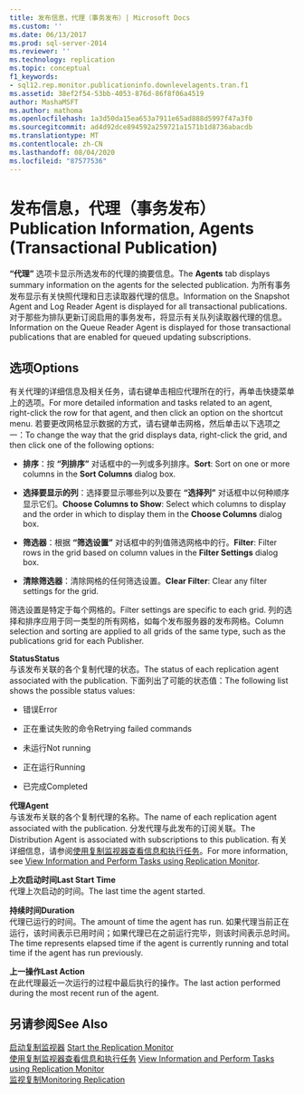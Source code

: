 ```yaml
---
title: 发布信息，代理（事务发布）| Microsoft Docs
ms.custom: ''
ms.date: 06/13/2017
ms.prod: sql-server-2014
ms.reviewer: ''
ms.technology: replication
ms.topic: conceptual
f1_keywords:
- sql12.rep.monitor.publicationinfo.downlevelagents.tran.f1
ms.assetid: 38ef2f54-53bb-4053-876d-86f8f06a4519
author: MashaMSFT
ms.author: mathoma
ms.openlocfilehash: 1a3d50da15ea653a7911e65ad888d5997f47a3f0
ms.sourcegitcommit: ad4d92dce894592a259721a1571b1d8736abacdb
ms.translationtype: MT
ms.contentlocale: zh-CN
ms.lasthandoff: 08/04/2020
ms.locfileid: "87577536"
---
```

# <a name="publication-information-agents-transactional-publication"></a><span data-ttu-id="108b1-102">发布信息，代理（事务发布）</span><span class="sxs-lookup"><span data-stu-id="108b1-102">Publication Information, Agents (Transactional Publication)</span></span>
  <span data-ttu-id="108b1-103">**“代理”** 选项卡显示所选发布的代理的摘要信息。</span><span class="sxs-lookup"><span data-stu-id="108b1-103">The **Agents** tab displays summary information on the agents for the selected publication.</span></span> <span data-ttu-id="108b1-104">为所有事务发布显示有关快照代理和日志读取器代理的信息。</span><span class="sxs-lookup"><span data-stu-id="108b1-104">Information on the Snapshot Agent and Log Reader Agent is displayed for all transactional publications.</span></span> <span data-ttu-id="108b1-105">对于那些为排队更新订阅启用的事务发布，将显示有关队列读取器代理的信息。</span><span class="sxs-lookup"><span data-stu-id="108b1-105">Information on the Queue Reader Agent is displayed for those transactional publications that are enabled for queued updating subscriptions.</span></span>  
  
## <a name="options"></a><span data-ttu-id="108b1-106">选项</span><span class="sxs-lookup"><span data-stu-id="108b1-106">Options</span></span>  
 <span data-ttu-id="108b1-107">有关代理的详细信息及相关任务，请右键单击相应代理所在的行，再单击快捷菜单上的选项。</span><span class="sxs-lookup"><span data-stu-id="108b1-107">For more detailed information and tasks related to an agent, right-click the row for that agent, and then click an option on the shortcut menu.</span></span> <span data-ttu-id="108b1-108">若要更改网格显示数据的方式，请右键单击网格，然后单击以下选项之一：</span><span class="sxs-lookup"><span data-stu-id="108b1-108">To change the way that the grid displays data, right-click the grid, and then click one of the following options:</span></span>  
  
-   <span data-ttu-id="108b1-109">**排序**：按 **“列排序”** 对话框中的一列或多列排序。</span><span class="sxs-lookup"><span data-stu-id="108b1-109">**Sort**: Sort on one or more columns in the **Sort Columns** dialog box.</span></span>  
  
-   <span data-ttu-id="108b1-110">**选择要显示的列**：选择要显示哪些列以及要在 **“选择列”** 对话框中以何种顺序显示它们。</span><span class="sxs-lookup"><span data-stu-id="108b1-110">**Choose Columns to Show**: Select which columns to display and the order in which to display them in the **Choose Columns** dialog box.</span></span>  
  
-   <span data-ttu-id="108b1-111">**筛选器**：根据 **“筛选设置”** 对话框中的列值筛选网格中的行。</span><span class="sxs-lookup"><span data-stu-id="108b1-111">**Filter**: Filter rows in the grid based on column values in the **Filter Settings** dialog box.</span></span>  
  
-   <span data-ttu-id="108b1-112">**清除筛选器**：清除网格的任何筛选设置。</span><span class="sxs-lookup"><span data-stu-id="108b1-112">**Clear Filter**: Clear any filter settings for the grid.</span></span>  
  
 <span data-ttu-id="108b1-113">筛选设置是特定于每个网格的。</span><span class="sxs-lookup"><span data-stu-id="108b1-113">Filter settings are specific to each grid.</span></span> <span data-ttu-id="108b1-114">列的选择和排序应用于同一类型的所有网格，如每个发布服务器的发布网格。</span><span class="sxs-lookup"><span data-stu-id="108b1-114">Column selection and sorting are applied to all grids of the same type, such as the publications grid for each Publisher.</span></span>  
  
 <span data-ttu-id="108b1-115">**Status**</span><span class="sxs-lookup"><span data-stu-id="108b1-115">**Status**</span></span>  
 <span data-ttu-id="108b1-116">与该发布关联的各个复制代理的状态。</span><span class="sxs-lookup"><span data-stu-id="108b1-116">The status of each replication agent associated with the publication.</span></span> <span data-ttu-id="108b1-117">下面列出了可能的状态值：</span><span class="sxs-lookup"><span data-stu-id="108b1-117">The following list shows the possible status values:</span></span>  
  
-   <span data-ttu-id="108b1-118">错误</span><span class="sxs-lookup"><span data-stu-id="108b1-118">Error</span></span>  
  
-   <span data-ttu-id="108b1-119">正在重试失败的命令</span><span class="sxs-lookup"><span data-stu-id="108b1-119">Retrying failed commands</span></span>  
  
-   <span data-ttu-id="108b1-120">未运行</span><span class="sxs-lookup"><span data-stu-id="108b1-120">Not running</span></span>  
  
-   <span data-ttu-id="108b1-121">正在运行</span><span class="sxs-lookup"><span data-stu-id="108b1-121">Running</span></span>  
  
-   <span data-ttu-id="108b1-122">已完成</span><span class="sxs-lookup"><span data-stu-id="108b1-122">Completed</span></span>  
  
 <span data-ttu-id="108b1-123">**代理**</span><span class="sxs-lookup"><span data-stu-id="108b1-123">**Agent**</span></span>  
 <span data-ttu-id="108b1-124">与该发布关联的各个复制代理的名称。</span><span class="sxs-lookup"><span data-stu-id="108b1-124">The name of each replication agent associated with the publication.</span></span> <span data-ttu-id="108b1-125">分发代理与此发布的订阅关联。</span><span class="sxs-lookup"><span data-stu-id="108b1-125">The Distribution Agent is associated with subscriptions to this publication.</span></span> <span data-ttu-id="108b1-126">有关详细信息，请参阅[使用复制监视器查看信息和执行任务](monitor/view-information-and-perform-tasks-replication-monitor.md)。</span><span class="sxs-lookup"><span data-stu-id="108b1-126">For more information, see [View Information and Perform Tasks using Replication Monitor](monitor/view-information-and-perform-tasks-replication-monitor.md).</span></span>  
  
 <span data-ttu-id="108b1-127">**上次启动时间**</span><span class="sxs-lookup"><span data-stu-id="108b1-127">**Last Start Time**</span></span>  
 <span data-ttu-id="108b1-128">代理上次启动的时间。</span><span class="sxs-lookup"><span data-stu-id="108b1-128">The last time the agent started.</span></span>  
  
 <span data-ttu-id="108b1-129">**持续时间**</span><span class="sxs-lookup"><span data-stu-id="108b1-129">**Duration**</span></span>  
 <span data-ttu-id="108b1-130">代理已运行的时间。</span><span class="sxs-lookup"><span data-stu-id="108b1-130">The amount of time the agent has run.</span></span> <span data-ttu-id="108b1-131">如果代理当前正在运行，该时间表示已用时间；如果代理已在之前运行完毕，则该时间表示总时间。</span><span class="sxs-lookup"><span data-stu-id="108b1-131">The time represents elapsed time if the agent is currently running and total time if the agent has run previously.</span></span>  
  
 <span data-ttu-id="108b1-132">**上一操作**</span><span class="sxs-lookup"><span data-stu-id="108b1-132">**Last Action**</span></span>  
 <span data-ttu-id="108b1-133">在此代理最近一次运行的过程中最后执行的操作。</span><span class="sxs-lookup"><span data-stu-id="108b1-133">The last action performed during the most recent run of the agent.</span></span>  
  
## <a name="see-also"></a><span data-ttu-id="108b1-134">另请参阅</span><span class="sxs-lookup"><span data-stu-id="108b1-134">See Also</span></span>  
 <span data-ttu-id="108b1-135">[启动复制监视器](monitor/start-the-replication-monitor.md) </span><span class="sxs-lookup"><span data-stu-id="108b1-135">[Start the Replication Monitor](monitor/start-the-replication-monitor.md) </span></span>  
 <span data-ttu-id="108b1-136">[使用复制监视器查看信息和执行任务](monitor/view-information-and-perform-tasks-replication-monitor.md) </span><span class="sxs-lookup"><span data-stu-id="108b1-136">[View Information and Perform Tasks using Replication Monitor](monitor/view-information-and-perform-tasks-replication-monitor.md) </span></span>  
 [<span data-ttu-id="108b1-137">监视复制</span><span class="sxs-lookup"><span data-stu-id="108b1-137">Monitoring Replication</span></span>](monitoring-replication.md)  
  
  
